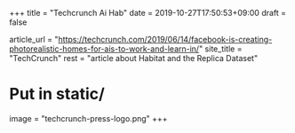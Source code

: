 +++
title = "Techcrunch Ai Hab"
date = 2019-10-27T17:50:53+09:00
draft = false

article_url = "https://techcrunch.com/2019/06/14/facebook-is-creating-photorealistic-homes-for-ais-to-work-and-learn-in/"
site_title = "TechCrunch"
rest = "article about Habitat and the Replica Dataset"

# Put in static/
image = "techcrunch-press-logo.png"
+++

